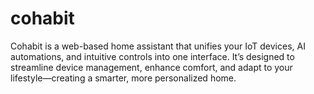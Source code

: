 # cohabit
Cohabit is a web-based home assistant that unifies your IoT devices, AI automations, and intuitive controls into one interface. It’s designed to streamline device management, enhance comfort, and adapt to your lifestyle—creating a smarter, more personalized home.
